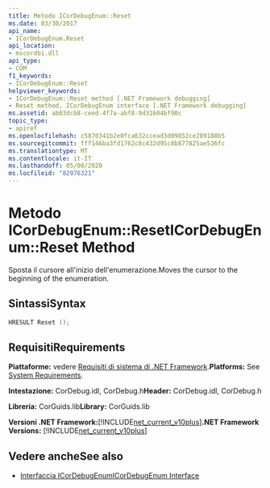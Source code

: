 ```yaml
---
title: Metodo ICorDebugEnum::Reset
ms.date: 03/30/2017
api_name:
- ICorDebugEnum.Reset
api_location:
- mscordbi.dll
api_type:
- COM
f1_keywords:
- ICorDebugEnum::Reset
helpviewer_keywords:
- ICorDebugEnum::Reset method [.NET Framework debugging]
- Reset method, ICorDebugEnum interface [.NET Framework debugging]
ms.assetid: ab03dcb8-ceed-4f7a-abf8-9d31604bf90c
topic_type:
- apiref
ms.openlocfilehash: c5870341b2e0fca632ccead3d09852ce289188b5
ms.sourcegitcommit: fff146ba3fd1762c8c432d95c8b877825ae536fc
ms.translationtype: MT
ms.contentlocale: it-IT
ms.lasthandoff: 05/08/2020
ms.locfileid: "82976321"
---
```

# <a name="icordebugenumreset-method"></a><span data-ttu-id="9b2aa-102">Metodo ICorDebugEnum::Reset</span><span class="sxs-lookup"><span data-stu-id="9b2aa-102">ICorDebugEnum::Reset Method</span></span>
<span data-ttu-id="9b2aa-103">Sposta il cursore all'inizio dell'enumerazione.</span><span class="sxs-lookup"><span data-stu-id="9b2aa-103">Moves the cursor to the beginning of the enumeration.</span></span>  
  
## <a name="syntax"></a><span data-ttu-id="9b2aa-104">Sintassi</span><span class="sxs-lookup"><span data-stu-id="9b2aa-104">Syntax</span></span>  
  
```cpp  
HRESULT Reset ();  
```  
  
## <a name="requirements"></a><span data-ttu-id="9b2aa-105">Requisiti</span><span class="sxs-lookup"><span data-stu-id="9b2aa-105">Requirements</span></span>  
 <span data-ttu-id="9b2aa-106">**Piattaforme:** vedere [Requisiti di sistema di .NET Framework](../../get-started/system-requirements.md).</span><span class="sxs-lookup"><span data-stu-id="9b2aa-106">**Platforms:** See [System Requirements](../../get-started/system-requirements.md).</span></span>  
  
 <span data-ttu-id="9b2aa-107">**Intestazione:** CorDebug.idl, CorDebug.h</span><span class="sxs-lookup"><span data-stu-id="9b2aa-107">**Header:** CorDebug.idl, CorDebug.h</span></span>  
  
 <span data-ttu-id="9b2aa-108">**Libreria:** CorGuids.lib</span><span class="sxs-lookup"><span data-stu-id="9b2aa-108">**Library:** CorGuids.lib</span></span>  
  
 <span data-ttu-id="9b2aa-109">**Versioni .NET Framework:**[!INCLUDE[net_current_v10plus](../../../../includes/net-current-v10plus-md.md)]</span><span class="sxs-lookup"><span data-stu-id="9b2aa-109">**.NET Framework Versions:** [!INCLUDE[net_current_v10plus](../../../../includes/net-current-v10plus-md.md)]</span></span>  
  
## <a name="see-also"></a><span data-ttu-id="9b2aa-110">Vedere anche</span><span class="sxs-lookup"><span data-stu-id="9b2aa-110">See also</span></span>

- [<span data-ttu-id="9b2aa-111">Interfaccia ICorDebugEnum</span><span class="sxs-lookup"><span data-stu-id="9b2aa-111">ICorDebugEnum Interface</span></span>](icordebugenum-interface1.md)
